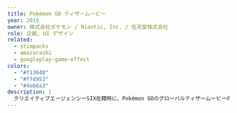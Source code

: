 ```yaml
---
title: Pokémon GO ティザームービー
year: 2015
owner: 株式会社ポケモン / Niantic, Inc. / 任天堂株式会社
role: 企画, UI デザイン
related:
  - stimpacks
  - amazarashi
  - googleplay-game-effect
colors:
  - "#f13648"
  - "#ffd953"
  - "#4e66a3"
description: |
  クリエイティブエージェンシーSIX在籍時に、Pokémon GOのグローバルティザームービーの企画および、映像内で使用するインターフェースのデザインを担当しました。
---
```


<work-media name="movie_screenshot_1.jpg" alt="Pokémon GO ティザームービー1" />
<work-media name="movie_screenshot_2.jpg" alt="Pokémon GO ティザームービー2" />
<work-media name="movie_screenshot_3.jpg" alt="Pokémon GO ティザームービー3" />

<work-media name="https://www.youtube.com/watch?v=lKUwVYUKii4" />
